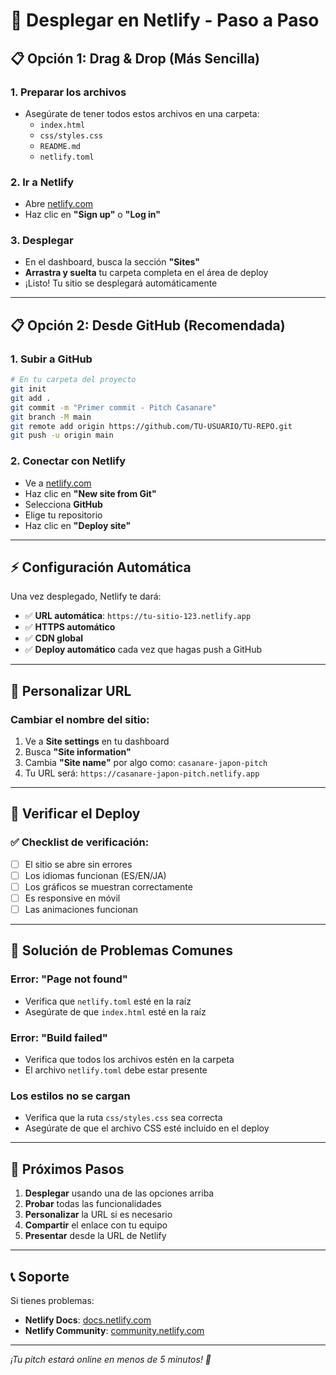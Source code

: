 # 🚀 Desplegar en Netlify - Paso a Paso

## 📋 Opción 1: Drag & Drop (Más Sencilla)

### 1. Preparar los archivos
- Asegúrate de tener todos estos archivos en una carpeta:
  - `index.html`
  - `css/styles.css`
  - `README.md`
  - `netlify.toml`

### 2. Ir a Netlify
- Abre [netlify.com](https://netlify.com)
- Haz clic en **"Sign up"** o **"Log in"**

### 3. Desplegar
- En el dashboard, busca la sección **"Sites"**
- **Arrastra y suelta** tu carpeta completa en el área de deploy
- ¡Listo! Tu sitio se desplegará automáticamente

---

## 📋 Opción 2: Desde GitHub (Recomendada)

### 1. Subir a GitHub
```bash
# En tu carpeta del proyecto
git init
git add .
git commit -m "Primer commit - Pitch Casanare"
git branch -M main
git remote add origin https://github.com/TU-USUARIO/TU-REPO.git
git push -u origin main
```

### 2. Conectar con Netlify
- Ve a [netlify.com](https://netlify.com)
- Haz clic en **"New site from Git"**
- Selecciona **GitHub**
- Elige tu repositorio
- Haz clic en **"Deploy site"**

---

## ⚡ Configuración Automática

Una vez desplegado, Netlify te dará:
- ✅ **URL automática**: `https://tu-sitio-123.netlify.app`
- ✅ **HTTPS automático**
- ✅ **CDN global**
- ✅ **Deploy automático** cada vez que hagas push a GitHub

---

## 🔧 Personalizar URL

### Cambiar el nombre del sitio:
1. Ve a **Site settings** en tu dashboard
2. Busca **"Site information"**
3. Cambia **"Site name"** por algo como: `casanare-japon-pitch`
4. Tu URL será: `https://casanare-japon-pitch.netlify.app`

---

## 📱 Verificar el Deploy

### ✅ Checklist de verificación:
- [ ] El sitio se abre sin errores
- [ ] Los idiomas funcionan (ES/EN/JA)
- [ ] Los gráficos se muestran correctamente
- [ ] Es responsive en móvil
- [ ] Las animaciones funcionan

---

## 🚨 Solución de Problemas Comunes

### Error: "Page not found"
- Verifica que `netlify.toml` esté en la raíz
- Asegúrate de que `index.html` esté en la raíz

### Error: "Build failed"
- Verifica que todos los archivos estén en la carpeta
- El archivo `netlify.toml` debe estar presente

### Los estilos no se cargan
- Verifica que la ruta `css/styles.css` sea correcta
- Asegúrate de que el archivo CSS esté incluido en el deploy

---

## 🎯 Próximos Pasos

1. **Desplegar** usando una de las opciones arriba
2. **Probar** todas las funcionalidades
3. **Personalizar** la URL si es necesario
4. **Compartir** el enlace con tu equipo
5. **Presentar** desde la URL de Netlify

---

## 📞 Soporte

Si tienes problemas:
- **Netlify Docs**: [docs.netlify.com](https://docs.netlify.com)
- **Netlify Community**: [community.netlify.com](https://community.netlify.com)

---

*¡Tu pitch estará online en menos de 5 minutos! 🚀*

